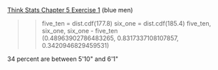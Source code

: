 [Think Stats Chapter 5 Exercise 1](http://greenteapress.com/thinkstats2/html/thinkstats2006.html#toc50) (blue men)

>> five_ten = dist.cdf(177.8)
six_one = dist.cdf(185.4)
five_ten, six_one, six_one - five_ten   
(0.48963902786483265, 0.8317337108107857, 0.3420946829459531)

34 percent are between 5'10" and 6'1"
